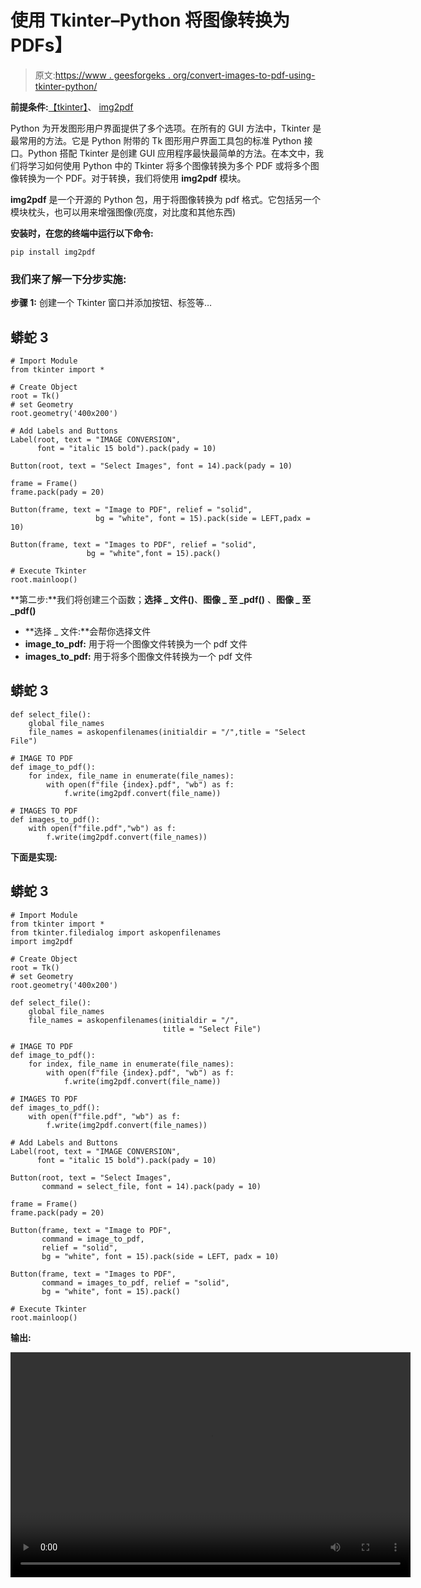 # 使用 Tkinter–Python 将图像转换为 PDFs】

> 原文:[https://www . geesforgeks . org/convert-images-to-pdf-using-tkinter-python/](https://www.geeksforgeeks.org/convert-images-to-pdf-using-tkinter-python/)

**前提条件:**[【tkinter】](https://www.geeksforgeeks.org/python-gui-tkinter/)、 [img2pdf](https://www.geeksforgeeks.org/python-convert-image-to-pdf-using-img2pdf-module/)

Python 为开发图形用户界面提供了多个选项。在所有的 GUI 方法中，Tkinter 是最常用的方法。它是 Python 附带的 Tk 图形用户界面工具包的标准 Python 接口。Python 搭配 Tkinter 是创建 GUI 应用程序最快最简单的方法。在本文中，我们将学习如何使用 Python 中的 Tkinter 将多个图像转换为多个 PDF 或将多个图像转换为一个 PDF。对于转换，我们将使用 **img2pdf** 模块。

**img2pdf** 是一个开源的 Python 包，用于将图像转换为 pdf 格式。它包括另一个模块枕头，也可以用来增强图像(亮度，对比度和其他东西)

**安装时，在您的终端中运行以下命令:**

```
pip install img2pdf
```

### **我们来了解一下分步实施:**

**步骤 1:** 创建一个 Tkinter 窗口并添加按钮、标签等…

## 蟒蛇 3

```
# Import Module
from tkinter import *

# Create Object
root = Tk() 
# set Geometry
root.geometry('400x200')

# Add Labels and Buttons
Label(root, text = "IMAGE CONVERSION", 
      font = "italic 15 bold").pack(pady = 10)

Button(root, text = "Select Images", font = 14).pack(pady = 10)

frame = Frame()
frame.pack(pady = 20)

Button(frame, text = "Image to PDF", relief = "solid",
                   bg = "white", font = 15).pack(side = LEFT,padx = 10)

Button(frame, text = "Images to PDF", relief = "solid",
                 bg = "white",font = 15).pack()

# Execute Tkinter
root.mainloop()
```

**第二步:**我们将创建三个函数；**选择 _ 文件()**、**图像 _ 至 _pdf()** 、**图像 _ 至 _pdf()**

*   **选择 _ 文件:**会帮你选择文件
*   **image_to_pdf:** 用于将一个图像文件转换为一个 pdf 文件
*   **images_to_pdf:** 用于将多个图像文件转换为一个 pdf 文件

## 蟒蛇 3

```
def select_file():
    global file_names
    file_names = askopenfilenames(initialdir = "/",title = "Select File")

# IMAGE TO PDF
def image_to_pdf():
    for index, file_name in enumerate(file_names):
        with open(f"file {index}.pdf", "wb") as f:
            f.write(img2pdf.convert(file_name))

# IMAGES TO PDF
def images_to_pdf():
    with open(f"file.pdf","wb") as f:
        f.write(img2pdf.convert(file_names))
```

**下面是实现:**

## 蟒蛇 3

```
# Import Module
from tkinter import *
from tkinter.filedialog import askopenfilenames
import img2pdf

# Create Object
root = Tk() 
# set Geometry
root.geometry('400x200')

def select_file():
    global file_names
    file_names = askopenfilenames(initialdir = "/",
                                  title = "Select File")

# IMAGE TO PDF
def image_to_pdf():
    for index, file_name in enumerate(file_names):
        with open(f"file {index}.pdf", "wb") as f:
            f.write(img2pdf.convert(file_name))

# IMAGES TO PDF
def images_to_pdf():
    with open(f"file.pdf", "wb") as f:
        f.write(img2pdf.convert(file_names))

# Add Labels and Buttons
Label(root, text = "IMAGE CONVERSION",
      font = "italic 15 bold").pack(pady = 10)

Button(root, text = "Select Images",
       command = select_file, font = 14).pack(pady = 10)

frame = Frame()
frame.pack(pady = 20)

Button(frame, text = "Image to PDF",
       command = image_to_pdf,
       relief = "solid",
       bg = "white", font = 15).pack(side = LEFT, padx = 10)

Button(frame, text = "Images to PDF",
       command = images_to_pdf, relief = "solid",
       bg = "white", font = 15).pack()

# Execute Tkinter
root.mainloop()
```

**输出:**

<video class="wp-video-shortcode" id="video-551593-1" width="640" height="360" preload="metadata" controls=""><source type="video/mp4" src="https://media.geeksforgeeks.org/wp-content/uploads/20210129115749/FreeOnlineScreenRecorderProject2.mp4?_=1">[https://media.geeksforgeeks.org/wp-content/uploads/20210129115749/FreeOnlineScreenRecorderProject2.mp4](https://media.geeksforgeeks.org/wp-content/uploads/20210129115749/FreeOnlineScreenRecorderProject2.mp4)</video>